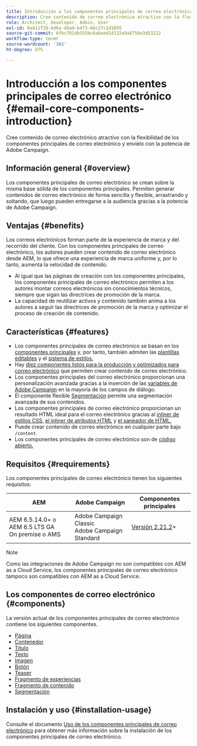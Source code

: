 ```yaml
---
title: Introducción a los componentes principales de correo electrónico
description: Cree contenido de correo electrónico atractivo con la flexibilidad de los componentes principales de correo electrónico y envíelo con la potencia de Adobe Campaign.
role: Architect, Developer, Admin, User
exl-id: 0a411f28-bd6a-4bad-b473-6bc27c1d1055
source-git-commit: 6fbc781db555bc6abaed1d122a9a8756e3d53222
workflow-type: tm+mt
source-wordcount: '382'
ht-degree: 97%

---
```



# Introducción a los componentes principales de correo electrónico {#email-core-components-introduction}

Cree contenido de correo electrónico atractivo con la flexibilidad de los componentes principales de correo electrónico y envíelo con la potencia de Adobe Campaign.

## Información general {#overview}

Los componentes principales de correo electrónico se crean sobre la misma base sólida de los componentes principales. Permiten generar contenidos de correo electrónico de forma sencilla y flexible, arrastrando y soltando, que luego pueden entregarse a la audiencia gracias a la potencia de Adobe Campaign.

## Ventajas {#benefits}

Los correos electrónicos forman parte de la experiencia de marca y del recorrido del cliente. Con los componentes principales de correo electrónico, los autores pueden crear contenido de correo electrónico desde AEM, lo que ofrece una experiencia de marca uniforme y, por lo tanto, aumenta la velocidad de contenido.

* Al igual que las páginas de creación con los componentes principales, los componentes principales de correo electrónico permiten a los autores montar correos electrónicos sin conocimientos técnicos, siempre que sigan las directrices de promoción de la marca.
* La capacidad de reutilizar activos y contenido también anima a los autores a seguir las directrices de promoción de la marca y optimizar el proceso de creación de contenido.

## Características {#features}

* Los componentes principales de correo electrónico se basan en los [componentes principales](/help/introduction.md) y, por tanto, también admiten las [plantillas editables](https://experienceleague.adobe.com/docs/experience-manager-cloud-service/sites/authoring/features/templates.html?lang=es) y el [sistema de estilos.](https://experienceleague.adobe.com/docs/experience-manager-cloud-service/content/sites/authoring/features/style-system.html?lang=es)
* Hay [diez componentes listos para la producción y optimizados para correo electrónico](#components) que permiten crear contenido de correo electrónico.
* Los componentes principales del correo electrónico proporcionan una personalización avanzada gracias a la inserción de las [variables de Adobe Campaign](campaign-variables.md) en la mayoría de los campos de diálogo.
* El componente flexible [Segmentación](/help/email/components/segmentation.md) permite una segmentación avanzada de sus contenidos.
* Los componentes principales de correo electrónico proporcionan un resultado HTML ideal para el correo electrónico gracias al [inliner de estilos CSS,](https://github.com/adobe/aem-core-email-components/wiki/CSS-Styles-Inliner:-Technical-documentation) [el inliner de atributos HTML](https://github.com/adobe/aem-core-email-components/wiki/HTML-Inliner) y [el saneador de HTML.](https://github.com/adobe/aem-core-email-components/wiki/HTML-Sanitizing)
* Puede crear contenido de correo electrónico en cualquier parte bajo `/content`.
* Los componentes principales de correo electrónico son de [código abierto.](https://github.com/adobe/aem-core-email-components)

## Requisitos  {#requirements}

Los componentes principales de correo electrónico tienen los siguientes requisitos:

| AEM | Adobe Campaign | Componentes principales  |
|---|---|---|
| AEM 6.5.14.0+ o AEM 6.5 LTS GA<br>On premise o AMS | Adobe Campaign Classic<br>Adobe Campaign Standard | [Versión 2.21.2](/help/versions.md)+ |

>[!NOTE]
>
>Como las integraciones de Adobe Campaign no son compatibles con AEM as a Cloud Service, los componentes principales de correo electrónico tampoco son compatibles con AEM as a Cloud Service.

## Los componentes de correo electrónico {#components}

La versión actual de los componentes principales de correo electrónico contiene los siguientes componentes.

* [Página](components/page.md)
* [Contenedor](components/container.md)
* [Título](components/title.md)
* [Texto](components/text.md)
* [Imagen](components/image.md)
* [Botón](components/button.md)
* [Teaser](components/teaser.md)
* [Fragmento de experiencias](components/experience-fragment.md)
* [Fragmento de contenido](components/content-fragment.md)
* [Segmentación](components/segmentation.md)

## Instalación y uso {#installation-usage}

Consulte el documento [Uso de los componentes principales de correo electrónico](using.md) para obtener más información sobre la instalación de los componentes principales de correo electrónico.
